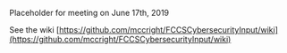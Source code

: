 Placeholder for meeting on June 17th, 2019

See the wiki [https://github.com/mccright/FCCSCybersecurityInput/wiki](https://github.com/mccright/FCCSCybersecurityInput/wiki)
